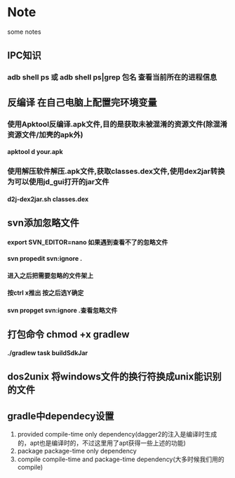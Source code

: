 # Note
some notes 
## IPC知识
### adb shell ps 或 adb shell ps|grep 包名 查看当前所在的进程信息
## 反编译 在自己电脑上配置完环境变量
### 使用Apktool反编译.apk文件,目的是获取未被混淆的资源文件(除混淆资源文件/加壳的apk外)
#### apktool d your.apk
### 使用解压软件解压.apk文件,获取classes.dex文件,使用dex2jar转换为可以使用jd_gui打开的jar文件
#### d2j-dex2jar.sh classes.dex

## svn添加忽略文件
#### export SVN_EDITOR=nano 如果遇到查看不了的忽略文件
#### svn propedit svn:ignore .
#### 进入之后把需要忽略的文件架上
#### 按ctrl x推出 按之后选Y确定
#### svn propget svn:ignore .查看忽略文件

## 打包命令 chmod +x gradlew
#### ./gradlew task buildSdkJar

## dos2unix 将windows文件的换行符换成unix能识别的文件

## gradle中dependecy设置
1.  provided  compile-time only dependency(dagger2的注入是编译时生成的，apt也是编译时的，不过这里用了apt获得一些上述的功能)
2.  package  package-time only dependency
3.  compile  compile-time and package-time dependency(大多时候我们用的compile)
